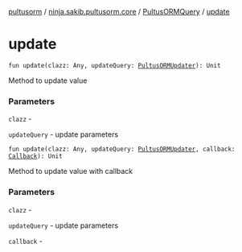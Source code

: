 [pultusorm](../../index.md) / [ninja.sakib.pultusorm.core](../index.md) / [PultusORMQuery](index.md) / [update](.)

# update

`fun update(clazz: Any, updateQuery: `[`PultusORMUpdater`](../-pultus-o-r-m-updater/index.md)`): Unit`

Method to update value

### Parameters

`clazz` -

`updateQuery` - update parameters

`fun update(clazz: Any, updateQuery: `[`PultusORMUpdater`](../-pultus-o-r-m-updater/index.md)`, callback: `[`Callback`](../../ninja.sakib.pultusorm.callbacks/-callback/index.md)`): Unit`

Method to update value with callback

### Parameters

`clazz` -

`updateQuery` - update parameters

`callback` - 